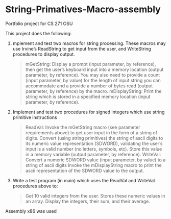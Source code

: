 # String-Primatives-Macro-assembly

Portfolio project for CS 271 OSU

This project does the following:

1. mplement and test two macros for string processing. These macros may use Irvine’s ReadString to get input from the user, and WriteString procedures to display output.
   > mGetString: Display a prompt (input parameter, by reference), then get the user’s keyboard input into a memory location (output parameter, by reference). You may also need to provide a count (input parameter, by value) for the length of input string you can accommodate and a provide a number of bytes read (output parameter, by reference) by the macro.
   > mDisplayString: Print the string which is stored in a specified memory location (input parameter, by reference).
2. Implement and test two procedures for signed integers which use string primitive instructions
   > ReadVal: Invoke the mGetString macro (see parameter requirements above) to get user input in the form of a string of digits. Convert (using string primitives) the string of ascii digits to its numeric value representation (SDWORD), validating the user’s input is a valid number (no letters, symbols, etc). Store this value in a memory variable (output parameter, by reference).
   > WriteVal: Convert a numeric SDWORD value (input parameter, by value) to a string of ascii digits
   > Invoke the mDisplayString macro to print the ascii representation of the SDWORD value to the output.
3. Write a test program (in main) which uses the ReadVal and WriteVal procedures above to:
   > Get 10 valid integers from the user.
   > Stores these numeric values in an array.
   > Display the integers, their sum, and their average.

Assembly x86 was used
